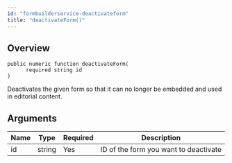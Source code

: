 ```yaml
---
id: "formbuilderservice-deactivateform"
title: "deactivateForm()"
---
```



## Overview




```luceescript
public numeric function deactivateForm(
      required string id
)
```

Deactivates the given form so that it can no longer be
embedded and used in editorial content.

## Arguments


<div class="table-responsive"><table class="table"><thead><tr><th>Name</th><th>Type</th><th>Required</th><th>Description</th></tr></thead><tbody><tr><td>id</td><td>string</td><td>Yes</td><td>ID of the form you want to deactivate</td></tr></tbody></table></div>